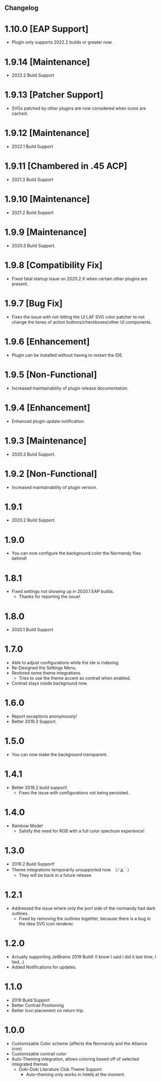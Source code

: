 Changelog
---- 

# 1.10.0 [EAP Support]

- Plugin only supports 2022.2 builds or greater now.

# 1.9.14 [Maintenance]

- 2022.2 Build Support

# 1.9.13 [Patcher Support]

- SVGs patched by other plugins are now considered when icons are cached.

# 1.9.12 [Maintenance]

- 2022.1 Build Support


# 1.9.11 [Chambered in .45 ACP]

- 2021.3 Build Support


# 1.9.10 [Maintenance]

- 2021.2 Build Support

# 1.9.9 [Maintenance]

- 2020.3 Build Support.

# 1.9.8 [Compatibility Fix]

- Fixed fatal startup issue on 2020.2.X when certain other plugins are present.

# 1.9.7 [Bug Fix]

- Fixes the issue with not letting the UI LAF SVG color patcher to not change the tones of action buttons/checkboxes/other UI components.

# 1.9.6 [Enhancement]

- Plugin can be installed without having to restart the IDE.

# 1.9.5 [Non-Functional]

- Increased maintainability of plugin release documentation.

# 1.9.4 [Enhancement]

- Enhanced plugin update notification.

# 1.9.3 [Maintenance]

- 2020.3 Build Support.

# 1.9.2 [Non-Functional]

- Increased maintainability of plugin version.

# 1.9.1

- 2020.2 Build Support.

# 1.9.0

- You can now configure the background color the Normandy flies behind!

# 1.8.1

- Fixed settings not showing up in 2020.1 EAP builds.
  - Thanks for reporting the issue!

# 1.8.0

- 2020.1 Build Support

# 1.7.0

- Able to adjust configurations while the ide is indexing.
- Re-Designed the Settings Menu.
- Restored some theme integrations.
    - Tries to use the theme accent as contrail when enabled.
- Contrail stays inside background now.

# 1.6.0

- Report exceptions anonymously!
- Better 2019.3 Support. 

# 1.5.0

- You can now make the background transparent.

# 1.4.1

- Better 2019.2 build support!
    - Fixes the issue with configurations not being persisted.  

# 1.4.0

- Rainbow Mode!
    - Satisfy the need for RGB with a full color spectrum experience!   

# 1.3.0

- 2019.2 Build Support!
- Theme integrations temporarily unsupported now. （ﾉ´д｀）
    - They will be back in a future release.

# 1.2.1

- Addressed the issue where only the port side of the normandy had dark outlines.
    - Fixed by removing the outlines together, because there is  a bug in the Idea SVG icon renderer.

# 1.2.0

- Actually supporting JetBrains 2019 Build! (I know I said I did it last time, I lied...)
- Added Notifications for updates.

# 1.1.0

- 2019 Build Support
- Better Contrail Positioning
- Better Icon placement on return trip.

# 1.0.0

- Customizable Color scheme (affects the Normandy and the Alliance icon)
- Customizable contrail color
- Auto-Theming integration, allows coloring based off of selected integrated themes
    - Doki-Doki Literature Club Theme Support.
        - Auto-theming only works in Intellij at the moment.
